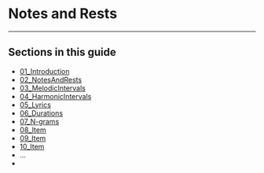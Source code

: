 # Notes and Rests

-----

## Sections in this guide
  * [01_Introduction](sections/01_Introduction.md)
  * [02_NotesAndRests](sections/02_NotesAndRests.md)
  * [03_MelodicIntervals](sections/03_MelodicIntervals.md)
  * [04_HarmonicIntervals](sections/04_HarmonicIntervals.md)
  * [05_Lyrics](sections/05_Lyrics.md)
  * [06_Durations](sections/06_Durations.md)
  * [07_N-grams](sections/07_N-grams.md)
  * [08_Item](link.to.item)
  * [09_Item](link.to.item)
  * [10_Item](link.to.item)
  * ...
  * 
